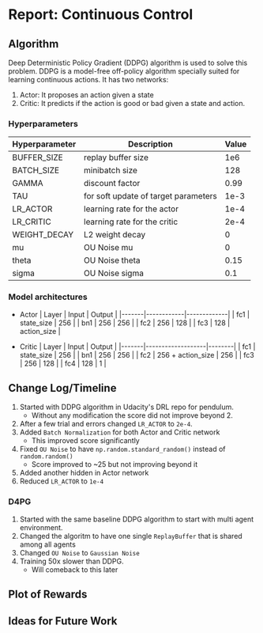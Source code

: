 # Report: Continuous Control

## Algorithm
Deep Deterministic Policy Gradient (DDPG) algorithm is used to solve this problem.
DDPG is a model-free off-policy algorithm specially suited for learning continuous actions.
It has two networks:
1. Actor: It proposes an action given a state
2. Critic: It predicts if the action is good or bad given a state and action.

### Hyperparameters
| Hyperparameter | Description                          | Value |
|----------------|--------------------------------------|-------|
| BUFFER_SIZE    | replay buffer size                   | 1e6   |
| BATCH_SIZE     | minibatch size                       | 128   |
| GAMMA          | discount factor                      | 0.99  |
| TAU            | for soft update of target parameters | 1e-3  |
| LR_ACTOR       | learning rate for the actor          | 1e-4  |
| LR_CRITIC      | learning rate for the critic         | 2e-4  |
| WEIGHT_DECAY   | L2 weight decay                      | 0     |
| mu             | OU Noise mu                          | 0     |
| theta          | OU Noise theta                       | 0.15  |
| sigma          | OU Noise sigma                       | 0.1   |

### Model architectures
- Actor
| Layer | Input      | Output      |
|-------|------------|-------------|
| fc1   | state_size | 256         |
| bn1   | 256        | 256         |
| fc2   | 256        | 128         |
| fc3   | 128        | action_size |

- Critic
| Layer | Input             | Output |
|-------|-------------------|--------|
| fc1   | state_size        | 256    |
| bn1   | 256               | 256    |
| fc2   | 256 + action_size | 256    |
| fc3   | 256               | 128    |
| fc4   | 128               | 1      |

## Change Log/Timeline
1. Started with DDPG algorithm in Udacity's DRL repo for pendulum.
    - Without any modification the score did not improve beyond 2.
2. After a few trial and errors changed `LR_ACTOR` to `2e-4`.
3. Added `Batch Normalization` for both Actor and Critic network
    - This improved score significantly
4. Fixed `OU Noise` to have `np.random.standard_random()` instead of `random.random()`
    - Score improved to ~25 but not improving beyond it
5. Added another hidden in Actor network
6. Reduced `LR_ACTOR` to `1e-4`

### D4PG
1. Started with the same baseline DDPG algorithm to start with multi agent environment.
2. Changed the algoritm to have one single `ReplayBuffer` that is shared among all agents
3. Changed `OU Noise` to `Gaussian Noise`
4. Training 50x slower than DDPG.
    - Will comeback to this later

## Plot of Rewards

## Ideas for Future Work
